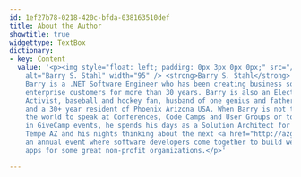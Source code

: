 ```yaml
---
id: 1ef27b78-0218-420c-bfda-038163510def
title: About the Author
showtitle: true
widgettype: TextBox
dictionary:
- key: Content
  value: '<p><img style="float: left; padding: 0px 3px 0px 0px;" src="/pics/bsstahl_left.gif"
    alt="Barry S. Stahl" width="95" /> <strong>Barry S. Stahl</strong> (him/his) -
    Barry is a .NET Software Engineer who has been creating business solutions for
    enterprise customers for more than 30 years. Barry is also an Election Integrity
    Activist, baseball and hockey fan, husband of one genius and father of another,
    and a 30+ year resident of Phoenix Arizona USA. When Barry is not traveling around
    the world to speak at Conferences, Code Camps and User Groups or to participate
    in GiveCamp events, he spends his days as a Solution Architect for Carvana in
    Tempe AZ and his nights thinking about the next <a href="http://azgivecamp.org">AZGiveCamp</a>,
    an annual event where software developers come together to build websites and
    apps for some great non-profit organizations.</p>'

---
```


